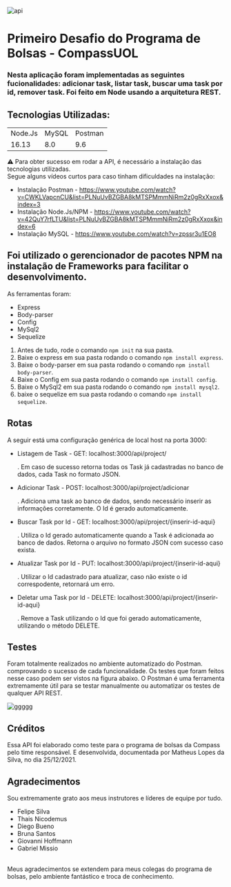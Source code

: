 ![api](https://user-images.githubusercontent.com/70352508/147391625-1dbd5456-c802-4552-816d-399899bf5e6e.PNG)
<h1>Primeiro Desafio do Programa de Bolsas - CompassUOL</h1>
<h3> Nesta aplicação foram implementadas as seguintes fucionalidades: adicionar task, listar task, buscar uma task por id, remover task. Foi feito em Node usando a arquitetura REST.</h3>

## Tecnologias Utilizadas:

<table>
  <tr>
    <td>Node.Js</td>
    <td>MySQL</td>
    <td>Postman</td>
  </tr>
  <tr>
    <td>16.13</td>
    <td>8.0</td>
    <td>9.6</td>
  </tr>
</table>

⚠ Para obter sucesso em rodar a API, é necessário a instalação das tecnologias utilizadas. <br>
 Segue alguns vídeos curtos para caso tinham dificuldades na instalação:
* Instalação Postman - https://www.youtube.com/watch?v=CWKLVapcnCU&list=PLNuUvBZGBA8kMTSPMmmNiRm2z0gRxXxox&index=3
* Instalação Node.Js/NPM - https://www.youtube.com/watch?v=42QuY7rfLTU&list=PLNuUvBZGBA8kMTSPMmmNiRm2z0gRxXxox&index=6
* Instalação MySQL - https://www.youtube.com/watch?v=zpssr3u1EO8



## Foi utilizado o gerencionador de pacotes NPM na instalação de Frameworks para facilitar o desenvolvimento.
As ferramentas foram:
* Express
* Body-parser
* Config
* MySql2
* Sequelize

1. Antes de tudo, rode o comando `npm init` na sua pasta.
2. Baixe o express em sua pasta rodando o comando `npm install express`.
3. Baixe o body-parser em sua pasta rodando o comando `npm install body-parser`.
4. Baixe o Config em sua pasta rodando o comando `npm install config`.
5. Baixe o MySql2 em sua pasta rodando o comando `npm install mysql2`.
6. baixe o sequelize em sua pasta rodando o comando `npm install sequelize`.

## Rotas

A seguir está uma configuração genérica de local host na porta 3000:

- Listagem de Task - GET: localhost:3000/api/project/

   . Em caso de sucesso retorna todas os Task já cadastradas no banco de dados, cada Task no formato JSON.
   
- Adicionar Task - POST: localhost:3000/api/project/adicionar 
  
  . Adiciona uma task ao banco de dados, sendo necessário inserir as informações corretamente. O Id é gerado automaticamente.
  
- Buscar Task por Id - GET: localhost:3000/api/project/{inserir-id-aqui}

  . Utiliza o Id gerado automaticamente quando a Task é adicionada ao banco de dados. Retorna o arquivo no formato JSON com sucesso caso exista.
  
- Atualizar  Task por Id - PUT: localhost:3000/api/project/{inserir-id-aqui}

   . Utilizar o Id cadastrado para atualizar, caso não existe o id correspodente, retornará um erro.
   
- Deletar uma Task por Id - DELETE: localhost:3000/api/project/{inserir-id-aqui}

   . Remove a Task utilizando o Id que foi gerado automaticamente, utilizando o método DELETE. 

## Testes

Foram totalmente realizados no ambiente automatizado do Postman. comprovando o sucesso de cada funcionalidade. Os testes que foram feitos nesse caso podem ser vistos na figura abaixo. O Postman é uma ferramenta extremamente útil para se testar manualmente ou automatizar os testes de qualquer API REST.

![ggggg](https://user-images.githubusercontent.com/70352508/147392624-378977e6-51b6-4e50-9dad-b79e5dc87962.PNG)

## Créditos

Essa API foi elaborado como teste para o programa de bolsas da Compass pelo time responsável. E desenvolvida, documentada por Matheus Lopes da Silva, no dia 25/12/2021.

## Agradecimentos

Sou extremamente grato aos meus instrutores e líderes de equipe por tudo.
* Felipe Silva
* Thais Nicodemus
* Diego Bueno
* Bruna Santos
* Giovanni Hoffmann
* Gabriel Missio 
<br>
Meus agradecimentos se extendem para meus colegas do programa de bolsas, pelo ambiente fantástico e troca de conhecimento.



